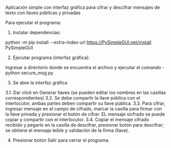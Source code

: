 Aplicación simple con interfaz gráfica para cifrar y descifrar mensajes de texto con llaves públicas y privadas

Para ejecutar el programa:

1. Instalar dependencias:

python -m pip install --extra-index-url https://PySimpleGUI.net/install PySimpleGUI

2. Ejecutar programa (interfaz gráfica):

Ingresar a directorio donde se encuentra el archivo y ejecutar el comando - 
python secure_msg.py

3. Se abre la interfaz gráfica

3.1. Dar click en Generar llaves (se pueden editar los nombres en las casillas correspondientes)
3.2. Se debe compartir la llave pública con el interlocutor, ambas partes deben compartir su llave pública.
3.3. Para cifrar, ingresar mensaje en el campo de cifrado, marcar la casilla para firmar con la llave privada y presionar el botón de cifrar. EL mensaje sicfrado se puede copiar y compartir con el interlocutor.
3.4. Copiar el mensaje cifrado recibido y pegarlo en la casilla de descifrar, presionar botón para descifrar; se obtiene el mensaje leíble y validación de la firma (llave).

4. Presionar botón Salir para cerrar el programa.
